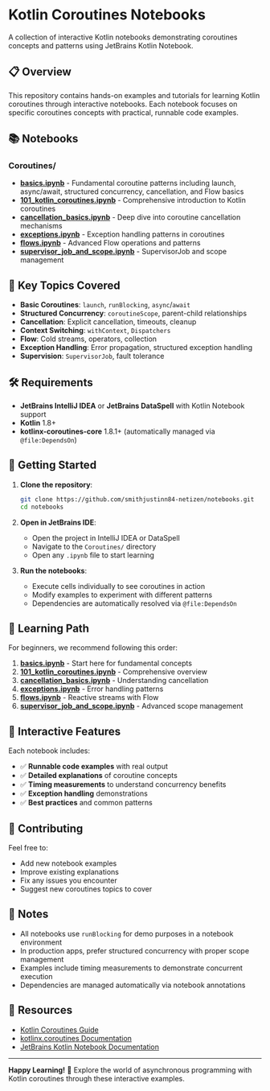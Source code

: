 # Kotlin Coroutines Notebooks

A collection of interactive Kotlin notebooks demonstrating coroutines concepts and patterns using JetBrains Kotlin Notebook.

## 📋 Overview

This repository contains hands-on examples and tutorials for learning Kotlin coroutines through interactive notebooks. Each notebook focuses on specific coroutines concepts with practical, runnable code examples.

## 📚 Notebooks

### Coroutines/
- **[basics.ipynb](Coroutines/basics.ipynb)** - Fundamental coroutine patterns including launch, async/await, structured concurrency, cancellation, and Flow basics
- **[101_kotlin_coroutines.ipynb](Coroutines/101_kotlin_coroutines.ipynb)** - Comprehensive introduction to Kotlin coroutines
- **[cancellation_basics.ipynb](Coroutines/cancellation_basics.ipynb)** - Deep dive into coroutine cancellation mechanisms
- **[exceptions.ipynb](Coroutines/exceptions.ipynb)** - Exception handling patterns in coroutines
- **[flows.ipynb](Coroutines/flows.ipynb)** - Advanced Flow operations and patterns
- **[supervisor_job_and_scope.ipynb](Coroutines/supervisor_job_and_scope.ipynb)** - SupervisorJob and scope management

## 🚀 Key Topics Covered

- **Basic Coroutines**: `launch`, `runBlocking`, `async`/`await`
- **Structured Concurrency**: `coroutineScope`, parent-child relationships
- **Cancellation**: Explicit cancellation, timeouts, cleanup
- **Context Switching**: `withContext`, `Dispatchers`
- **Flow**: Cold streams, operators, collection
- **Exception Handling**: Error propagation, structured exception handling
- **Supervision**: `SupervisorJob`, fault tolerance

## 🛠️ Requirements

- **JetBrains IntelliJ IDEA** or **JetBrains DataSpell** with Kotlin Notebook support
- **Kotlin** 1.8+
- **kotlinx-coroutines-core** 1.8.1+ (automatically managed via `@file:DependsOn`)

## 🏃 Getting Started

1. **Clone the repository**:
   ```bash
   git clone https://github.com/smithjustinn84-netizen/notebooks.git
   cd notebooks
   ```

2. **Open in JetBrains IDE**:
   - Open the project in IntelliJ IDEA or DataSpell
   - Navigate to the `Coroutines/` directory
   - Open any `.ipynb` file to start learning

3. **Run the notebooks**:
   - Execute cells individually to see coroutines in action
   - Modify examples to experiment with different patterns
   - Dependencies are automatically resolved via `@file:DependsOn`

## 📖 Learning Path

For beginners, we recommend following this order:

1. **[basics.ipynb](Coroutines/basics.ipynb)** - Start here for fundamental concepts
2. **[101_kotlin_coroutines.ipynb](Coroutines/101_kotlin_coroutines.ipynb)** - Comprehensive overview
3. **[cancellation_basics.ipynb](Coroutines/cancellation_basics.ipynb)** - Understanding cancellation
4. **[exceptions.ipynb](Coroutines/exceptions.ipynb)** - Error handling patterns
5. **[flows.ipynb](Coroutines/flows.ipynb)** - Reactive streams with Flow
6. **[supervisor_job_and_scope.ipynb](Coroutines/supervisor_job_and_scope.ipynb)** - Advanced scope management

## 🔧 Interactive Features

Each notebook includes:
- ✅ **Runnable code examples** with real output
- ✅ **Detailed explanations** of coroutine concepts
- ✅ **Timing measurements** to understand concurrency benefits
- ✅ **Exception handling** demonstrations
- ✅ **Best practices** and common patterns

## 🤝 Contributing

Feel free to:
- Add new notebook examples
- Improve existing explanations
- Fix any issues you encounter
- Suggest new coroutines topics to cover

## 📝 Notes

- All notebooks use `runBlocking` for demo purposes in a notebook environment
- In production apps, prefer structured concurrency with proper scope management
- Examples include timing measurements to demonstrate concurrent execution
- Dependencies are managed automatically via notebook annotations

## 🔗 Resources

- [Kotlin Coroutines Guide](https://kotlinlang.org/docs/coroutines-guide.html)
- [kotlinx.coroutines Documentation](https://kotlinlang.org/api/kotlinx.coroutines/)
- [JetBrains Kotlin Notebook Documentation](https://kotlinlang.org/docs/kotlin-notebook-overview.html)

---

**Happy Learning!** 🎉 Explore the world of asynchronous programming with Kotlin coroutines through these interactive examples.